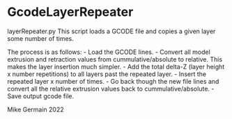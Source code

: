 # GcodeLayerRepeater
layerRepeater.py
This script loads a GCODE file and copies a given layer some number of times.

The process is as follows:
    - Load the GCODE lines.
    - Convert all model extrusion and retraction values from cummulative/absolute
        to relative. This makes the layer insertion much simpler.
    - Add the total delta-Z (layer height x number repetitions) to all layers
        past the repeated layer.
    - Insert the repeated layer x number of times.
    - Go back though the new file lines and convert all the relative extrusion
        values back to cummulative/absolute.
    - Save output gcode file.

Mike Germain 2022
